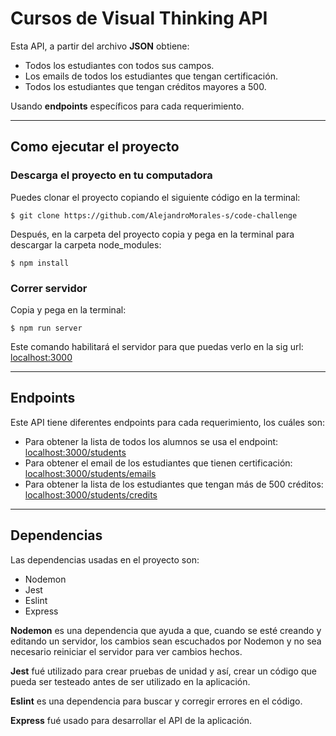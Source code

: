# Cursos de Visual Thinking API

Esta API, a partir del archivo **JSON** obtiene:

* Todos los estudiantes con todos sus campos.
* Los emails de todos los estudiantes que tengan certificación.
* Todos los estudiantes que tengan créditos mayores a 500.

Usando **endpoints** específicos para cada requerimiento.

---

## Como ejecutar el proyecto
### Descarga el proyecto en tu computadora
Puedes clonar el proyecto copiando el siguiente código en la terminal:
```
$ git clone https://github.com/AlejandroMorales-s/code-challenge
```
Después, en la carpeta del proyecto copia y pega en la terminal para descargar la carpeta node_modules: 
```
$ npm install
```
### Correr servidor
Copia y pega en la terminal: 
```
$ npm run server
```
Este comando habilitará el servidor para que puedas verlo en la sig url: [localhost:3000](http://localhost:3000)

---

## Endpoints
Este API tiene diferentes endpoints para cada requerimiento, los cuáles son:
* Para obtener la lista de todos los alumnos se usa el endpoint: [localhost:3000/students](http://localhost:3000/students)
* Para obtener el email de los estudiantes que tienen certificación: [localhost:3000/students/emails](http://localhost:3000/students/emails)
* Para obtener la lista de los estudiantes que tengan más de 500 créditos: [localhost:3000/students/credits](http://localhost:3000/students/credits)

---

## Dependencias
Las dependencias usadas en el proyecto son:

* Nodemon
* Jest
* Eslint
* Express

**Nodemon** es una dependencia que ayuda a que, cuando se esté creando y editando un servidor, los cambios sean escuchados por Nodemon y no sea necesario reiniciar el servidor para ver cambios hechos.

**Jest** fué utilizado para crear pruebas de unidad y así, crear un código que pueda ser testeado antes de ser utilizado en la aplicación.

**Eslint** es una dependencia para buscar y corregir errores en el código.

**Express** fué usado para desarrollar el API de la aplicación. 


